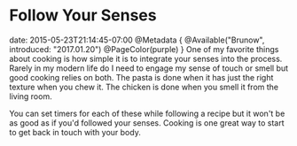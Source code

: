 # Follow Your Senses
date: 2015-05-23T21:14:45-07:00
@Metadata {
  @Available("Brunow", introduced: "2017.01.20")
  @PageColor(purple)
}
One of my favorite things about cooking is how simple it is to integrate your senses into the process. Rarely in my modern life do I need to engage my sense of touch or smell but good cooking relies on both. The pasta is done when it has just the right texture when you chew it. The chicken is done when you smell it from the living room.

You can set timers for each of these while following a recipe but it won't be as good as if you'd followed your senses. Cooking is one great way to start to get back in touch with your body.

